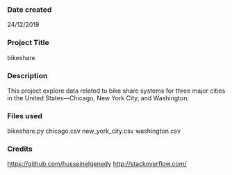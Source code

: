 ### Date created
24/12/2019

### Project Title
bikeshare

### Description
This project explore data related to bike share systems for three major cities in the United States—Chicago, New York City, and Washington.

### Files used
bikeshare.py
chicago.csv
new_york_city.csv
washington.csv

### Credits
https://github.com/husseinelgenedy
http://stackoverflow.com/

